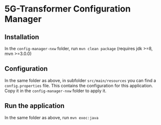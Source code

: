 # 5G-Transformer Configuration Manager

## Installation

In the `config-manager-nxw` folder, run `mvn clean package` (requires jdk >=8, mvn >=3.0.0)

## Configuration

In the same folder as above, in subfolder `src/main/resources` you can find a `config.properties` file.
This contains the configuration for this application.
Copy it in the `config-manager-nxw` folder to apply it.

## Run the application

In the same folder as above, run `mvn exec:java`
